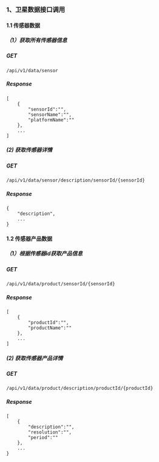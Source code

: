 ### 1、卫星数据接口调用

#### 1.1 传感器数据

##### （1）获取所有传感器信息

##### GET

```
/api/v1/data/sensor
```

##### Response

```
[
	{
		"sensorId":"",
		"sensorName":"",
		"platformName":""
	},
	...
]
```

##### (2) 获取传感器详情

##### GET

```
/api/v1/data/sensor/description/sensorId/{sensorId}
```

##### Response

```
{
	"description",
	...
}
```

#### 1.2 传感器产品数据

##### （1）根据传感器id获取产品信息

##### GET

```
/api/v1/data/product/sensorId/{sensorId}
```

##### Response

```
[
	{
		"productId":"",
		"productName":""
	},
	...
]
```

##### (2) 获取传感器产品详情

##### GET

```
/api/v1/data/product/description/productId/{productId}
```

##### Response

```
[
	{
		"description":"",
		"resolution":"",
		"period":""
	},
	...
}
```

#### 